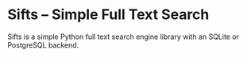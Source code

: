 # Sifts &ndash; Simple Full Text Search

Sifts is a simple Python full text search engine library with an SQLite or PostgreSQL backend.
